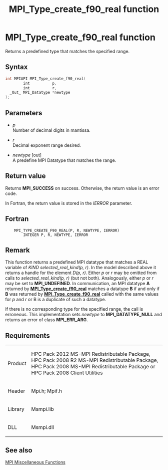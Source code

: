 ﻿---
title: MPI_Type_create_f90_real function
TOCTitle: MPI_Type_create_f90_real function
ms:assetid: 04ad4925-0708-4733-9453-4e6ee7bcefdc
ms:mtpsurl: https://msdn.microsoft.com/en-us/library/Dn473490(v=VS.85)
ms:contentKeyID: 59361025
ms.date: 03/28/2018
mtps_version: v=VS.85
f1_keywords:
- MPI_TYPE_CREATE_F90_REAL
- mpif/MPI_Type_create_f90_real
- mpi/MPI_TYPE_CREATE_F90_REAL
dev_langs:
- C++
- C
---

# MPI\_Type\_create\_f90\_real function

Returns a predefined type that matches the specified range.

## Syntax

``` c++
int MPIAPI MPI_Type_create_f90_real(
        int          p,
        int          r,
  _Out_ MPI_Datatype *newtype
);
```

## Parameters

  - *p*  
    Number of decimal digits in mantissa.

  - *r*  
    Decimal exponent range desired.

  - *newtype* \[out\]  
    A predefine MPI Datatype that matches the range.

## Return value

Returns **MPI\_SUCCESS** on success. Otherwise, the return value is an error code.

In Fortran, the return value is stored in the *IERROR* parameter.

## Fortran

``` FORTRAN
    MPI_TYPE_CREATE_F90_REAL(P, R, NEWTYPE, IERROR)
        INTEGER P, R, NEWTYPE, IERROR
```

## Remark

This function returns a predefined MPI datatype that matches a REAL variable of *KIND selected\_real\_kind\(p, r\)*. In the model described above it returns a handle for the element *D\(p, r\)*. Either *p* or *r* may be omitted from calls to *selected\_real\_kind\(p, r\)* (but not both). Analogously, either *p* or *r* may be set to **MPI\_UNDEFINED**. In communication, an MPI datatype **A** returned by [**MPI\_Type\_create\_f90\_real**](mpi-type-create-f90-real-function.md) matches a datatype **B** if and only if **B** was returned by [**MPI\_Type\_create\_f90\_real**](mpi-type-create-f90-real-function.md) called with the same values for *p* and *r* or B is a duplicate of such a datatype.

If there is no corresponding type for the specified range, the call is erroneous. This implementation sets *newtype* to **MPI\_DATATYPE\_NULL** and returns an error of class **MPI\_ERR\_ARG**.

## Requirements

<table>
<colgroup>
<col  />
<col  />
</colgroup>
<tbody>
<tr class="odd">
<td><p>Product</p></td>
<td><p>HPC Pack 2012 MS-MPI Redistributable Package, HPC Pack 2008 R2 MS-MPI Redistributable Package, HPC Pack 2008 MS-MPI Redistributable Package or HPC Pack 2008 Client Utilities</p></td>
</tr>
<tr class="even">
<td><p>Header</p></td>
<td>Mpi.h;
Mpif.h</td>
</tr>
<tr class="odd">
<td><p>Library</p></td>
<td>Msmpi.lib</td>
</tr>
<tr class="even">
<td><p>DLL</p></td>
<td>Msmpi.dll</td>
</tr>
</tbody>
</table>


## See also

[MPI Miscellaneous Functions](mpi-miscellaneous-functions.md)

